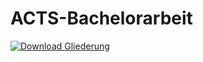 # ACTS-Bachelorarbeit

[![Download Gliederung](https://img.shields.io/badge/Download--PDF-Gliederung-green)](https://github.com/gsindlinger/ACTS-Bachelorarbeit/raw/main/Latex/Gliederung/file.pdf)
